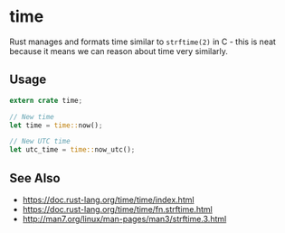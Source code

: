 # time
Rust manages and formats time similar to `strftime(2)` in C - this is neat
because it means we can reason about time very similarly.

## Usage
```rust
extern crate time;

// New time
let time = time::now();

// New UTC time
let utc_time = time::now_utc();
```

## See Also
- https://doc.rust-lang.org/time/time/index.html
- https://doc.rust-lang.org/time/time/fn.strftime.html
- http://man7.org/linux/man-pages/man3/strftime.3.html
